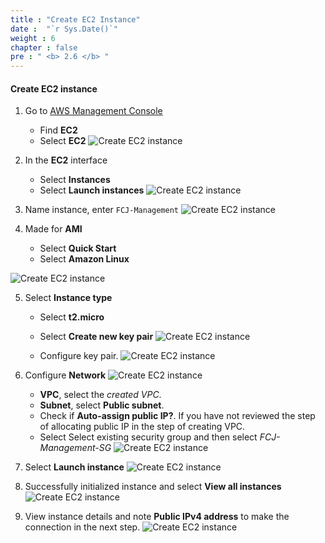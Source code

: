 ```yaml
---
title : "Create EC2 Instance"
date :  "`r Sys.Date()`" 
weight : 6
chapter : false
pre : " <b> 2.6 </b> "
---
```


#### Create EC2 instance
1. Go to [AWS Management Console](https://aws.amazon.com/console/)

    - Find **EC2**
    - Select **EC2**
![Create EC2 instance](/images/2.preparation/036-CreateEC2.png?width=90pc)

2. In the **EC2** interface

    - Select **Instances**
    - Select **Launch instances**
![Create EC2 instance](/images/2.preparation/037-CreateEC2.png?width=90pc)

3. Name instance, enter ```FCJ-Management```
![Create EC2 instance](/images/2.preparation/038-CreateEC2.png?width=90pc)

4. Made for **AMI**

    - Select **Quick Start**
    - Select **Amazon Linux**

![Create EC2 instance](/images/2.preparation/039-CreateEC2.png?width=90pc)

5. Select **Instance type**

    - Select **t2.micro**
    - Select **Create new key pair**
![Create EC2 instance](/images/2.preparation/040-CreateEC2.png?width=90pc)

    - Configure key pair.
![Create EC2 instance](/images/2.preparation/041-CreateEC2.png?width=90pc)

6. Configure **Network**
![Create EC2 instance](/images/2.preparation/042-CreateEC2.png?width=90pc)

    - **VPC**, select the *created VPC*.
    - **Subnet**, select **Public subnet**.
    - Check if **Auto-assign public IP?**. If you have not reviewed the step of allocating public IP in the step of creating VPC.
    - Select Select existing security group and then select *FCJ-Management-SG*
![Create EC2 instance](/images/2.preparation/043-CreateEC2.png?width=90pc)

7. Select **Launch instance**
![Create EC2 instance](/images/2.preparation/044-CreateEC2.png?width=90pc)

8. Successfully initialized instance and select **View all instances**
![Create EC2 instance](/images/2.preparation/045-CreateEC2.png?width=90pc)

9. View instance details and note **Public IPv4 address** to make the connection in the next step.
![Create EC2 instance](/images/2.preparation/046-CreateEC2.png?width=90pc)